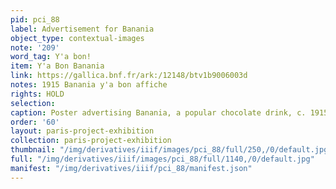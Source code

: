 ```yaml
---
pid: pci_88
label: Advertisement for Banania
object_type: contextual-images
note: '209'
word_tag: Y'a bon!
item: Y'a Bon Banania
link: https://gallica.bnf.fr/ark:/12148/btv1b9006003d
notes: 1915 Banania y'a bon affiche
rights: HOLD
selection: 
caption: Poster advertising Banania, a popular chocolate drink, c. 1915.
order: '60'
layout: paris-project-exhibition
collection: paris-project-exhibition
thumbnail: "/img/derivatives/iiif/images/pci_88/full/250,/0/default.jpg"
full: "/img/derivatives/iiif/images/pci_88/full/1140,/0/default.jpg"
manifest: "/img/derivatives/iiif/pci_88/manifest.json"
---
```


